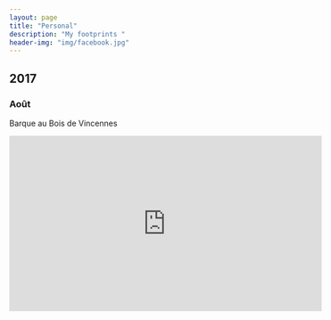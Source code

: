 ```yaml
---
layout: page
title: "Personal"
description: "My footprints "
header-img: "img/facebook.jpg"
---
```


## 2017

### Août 

Barque au Bois de Vincennes

<iframe width="560" height="315" src="https://www.youtube.com/embed/3Zk5afxxq0w" frameborder="0" allowfullscreen></iframe>
